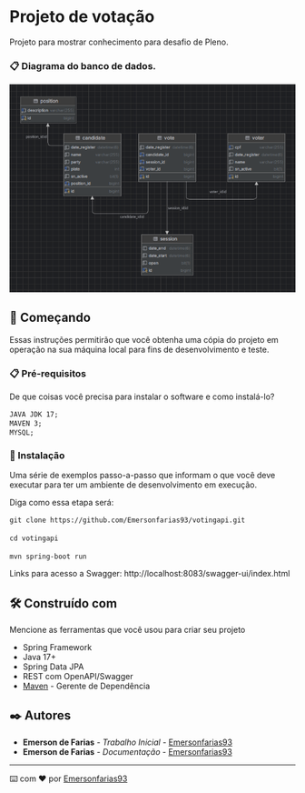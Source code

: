 # Projeto de votação

Projeto para mostrar conhecimento para desafio de Pleno.

### 📋 Diagrama do banco de dados.

![img.png](src/main/resources/static/img.png)

## 🚀 Começando

Essas instruções permitirão que você obtenha uma cópia do projeto em operação na sua máquina local para fins de desenvolvimento e teste.

### 📋 Pré-requisitos

De que coisas você precisa para instalar o software e como instalá-lo?

```
JAVA JDK 17; 
MAVEN 3; 
MYSQL;   
```

### 🔧 Instalação

Uma série de exemplos passo-a-passo que informam o que você deve executar para ter um ambiente de desenvolvimento em execução.

Diga como essa etapa será:

```shell
git clone https://github.com/Emersonfarias93/votingapi.git

cd votingapi

mvn spring-boot run
```
Links para acesso a Swagger: http://localhost:8083/swagger-ui/index.html

## 🛠️ Construído com

Mencione as ferramentas que você usou para criar seu projeto

* Spring Framework
* Java 17+
* Spring Data JPA
* REST com OpenAPI/Swagger
* [Maven](https://maven.apache.org/) - Gerente de Dependência

## ✒️ Autores

* **Emerson de Farias** - *Trabalho Inicial* - [Emersonfarias93](https://github.com/Emersonfarias93)
* **Emerson de Farias** - *Documentação* - [Emersonfarias93](https://github.com/Emersonfarias93)

---
⌨️ com ❤️ por [Emersonfarias93](https://gist.github.com/Emersonfarias93)
